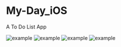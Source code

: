# My-Day_iOS
A To Do List App

![example]("./1.png")
![example]("./2.png")
![example]("./3.png")
![example]("./4.png")
